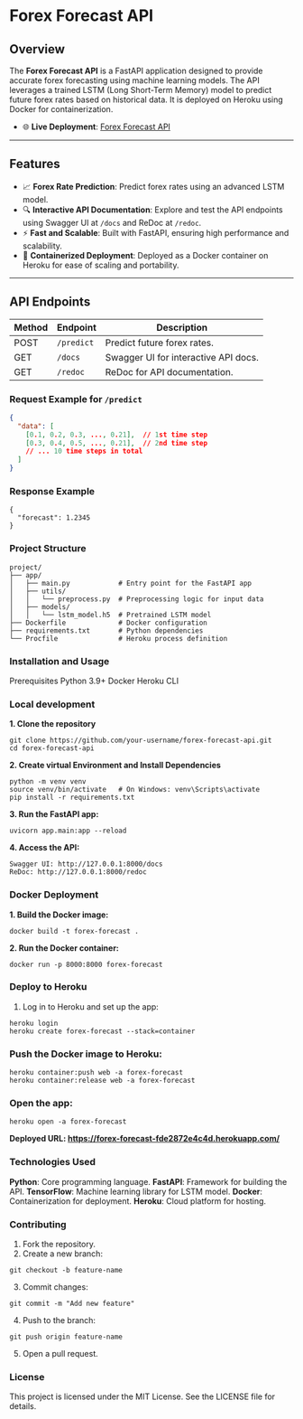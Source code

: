 # Forex Forecast API

## Overview

The **Forex Forecast API** is a FastAPI application designed to provide accurate forex forecasting using machine learning models. The API leverages a trained LSTM (Long Short-Term Memory) model to predict future forex rates based on historical data. It is deployed on Heroku using Docker for containerization.

- 🌐 **Live Deployment**: [Forex Forecast API](https://forex-forecast-fde2872e4c4d.herokuapp.com/)

---

## Features

- 📈 **Forex Rate Prediction**: Predict forex rates using an advanced LSTM model.
- 🔍 **Interactive API Documentation**: Explore and test the API endpoints using Swagger UI at `/docs` and ReDoc at `/redoc`.
- ⚡ **Fast and Scalable**: Built with FastAPI, ensuring high performance and scalability.
- 🐳 **Containerized Deployment**: Deployed as a Docker container on Heroku for ease of scaling and portability.

---

## API Endpoints


| Method | Endpoint      | Description                          |
|--------|---------------|--------------------------------------|
| POST   | `/predict`    | Predict future forex rates.          |
| GET    | `/docs`       | Swagger UI for interactive API docs. |
| GET    | `/redoc`      | ReDoc for API documentation.         |

### Request Example for `/predict`

```json
{
  "data": [
    [0.1, 0.2, 0.3, ..., 0.21],  // 1st time step
    [0.3, 0.4, 0.5, ..., 0.21],  // 2nd time step
    // ... 10 time steps in total
  ]
}
```

### Response Example
```
{
  "forecast": 1.2345
}
```

### Project Structure
```
project/
├── app/
│   ├── main.py            # Entry point for the FastAPI app
│   ├── utils/
│   │   └── preprocess.py  # Preprocessing logic for input data
│   ├── models/
│   │   └── lstm_model.h5  # Pretrained LSTM model
├── Dockerfile             # Docker configuration
├── requirements.txt       # Python dependencies
└── Procfile               # Heroku process definition
```
### Installation and Usage

Prerequisites
Python 3.9+
Docker
Heroku CLI

### Local development
**1. Clone the repository**
```
git clone https://github.com/your-username/forex-forecast-api.git
cd forex-forecast-api
```
**2. Create virtual Environment and Install Dependencies**
```
python -m venv venv
source venv/bin/activate   # On Windows: venv\Scripts\activate
pip install -r requirements.txt
```
**3. Run the FastAPI app:**
```
uvicorn app.main:app --reload

```
**4. Access the API:**
```
Swagger UI: http://127.0.0.1:8000/docs
ReDoc: http://127.0.0.1:8000/redoc
```
### Docker Deployment
**1. Build the Docker image:**
```
docker build -t forex-forecast .
```
**2. Run the Docker container:**
```
docker run -p 8000:8000 forex-forecast
```
### Deploy to Heroku
1. Log in to Heroku and set up the app:
```
heroku login
heroku create forex-forecast --stack=container

```
### Push the Docker image to Heroku:
```
heroku container:push web -a forex-forecast
heroku container:release web -a forex-forecast
```

### Open the app:
```
heroku open -a forex-forecast
```
**Deployed URL: https://forex-forecast-fde2872e4c4d.herokuapp.com/**

### Technologies Used
**Python**: Core programming language.
**FastAPI**: Framework for building the API.
**TensorFlow**: Machine learning library for LSTM model.
**Docker**: Containerization for deployment.
**Heroku**: Cloud platform for hosting.

### Contributing
1. Fork the repository.
2. Create a new branch:
```
git checkout -b feature-name
```
3. Commit changes:
```
git commit -m "Add new feature"
```
4. Push to the branch:
```
git push origin feature-name
```
5. Open a pull request.

### License
This project is licensed under the MIT License. See the LICENSE file for details.
